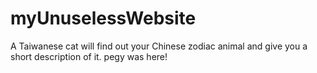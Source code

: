 # myUnuselessWebsite
A Taiwanese cat will find out your Chinese zodiac animal and give you a short description of it.
pegy was here!
